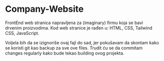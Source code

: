 # Company-Website
FrontEnd web stranica napravljena za (imaginary) firmu koja se bavi drvenim proizvodima. Kod web stranice je rađen u: HTML, CSS, Tailwind CSS, JavaScript.

Voljela bih da se izignoriše ovaj fajl do sad, jer pokušavam da skontam kako se koristi git kao backup za sve ove files. Trudit ću se da commitam changes regularly kako bude tekao building ovog projekta. 
